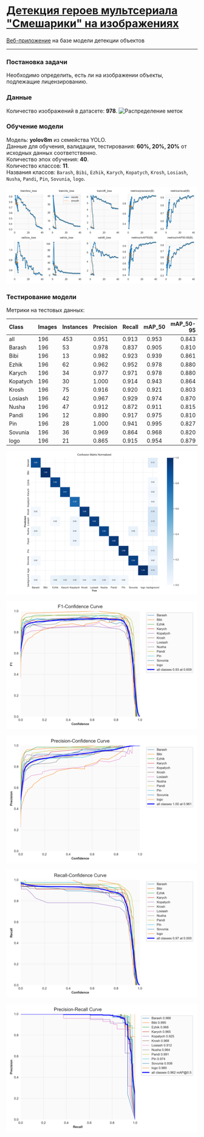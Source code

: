 # [Детекция героев мультсериала "Смешарики" на изображениях](https://smeshariki-detection.streamlit.app/)
[Веб-приложение](https://smeshariki-detection.streamlit.app/) на базе модели детекции объектов

---

### Постановка задачи

Необходимо определить, есть ли на изображении объекты, подлежащие лицензированию.


### Данные

Количество изображений в датасете: **978**.
![Распределение меток](https://github.com/Nanobelka/Smeshariki_detection_demo/blob/main/images/labels.png)


### Обучение модели

Модель: **yolov8m** из семейства YOLO.  
Данные для обучения, валидации, тестирования: **60%, 20%, 20%** от исходных данных соответственно.  
Количество эпох обучения: **40**.  
Количество классов: **11**.  
Названия классов: `Barash`, `Bibi`, `Ezhik`, `Karych`, `Kopatych`, `Krosh`, `Losiash`, `Nusha`, `Pandi`, `Pin`, `Sovunia`, `logo`.

![Лосс и метрики во время обучения](https://github.com/Nanobelka/Smeshariki_detection_demo/blob/main/images/results.png)


### Тестирование модели

Метрики на тестовых данных:

|   Class  | Images | Instances | Precision | Recall | mAP_50 | mAP_50-95 |
|:---------|--------|-----------|-----------|--------|:------:|----------:|
| all      | 196    | 453       | 0.951     | 0.913  | 0.953  | 0.843     |
| Barash   | 196    | 53        | 0.978     | 0.837  | 0.905  | 0.810     |
| Bibi     | 196    | 13        | 0.982     | 0.923  | 0.939  | 0.861     |
| Ezhik    | 196    | 62        | 0.962     | 0.952  | 0.978  | 0.880     |
| Karych   | 196    | 34        | 0.977     | 0.971  | 0.978  | 0.880     |
| Kopatych | 196    | 30        | 1.000     | 0.914  | 0.943  | 0.864     |
| Krosh    | 196    | 75        | 0.916     | 0.920  | 0.921  | 0.803     |
| Losiash  | 196    | 42        | 0.967     | 0.929  | 0.974  | 0.870     |
| Nusha    | 196    | 47        | 0.912     | 0.872  | 0.911  | 0.815     |
| Pandi    | 196    | 12        | 0.890     | 0.917  | 0.975  | 0.810     |
| Pin      | 196    | 28        | 1.000     | 0.941  | 0.995  | 0.827     |
| Sovunia  | 196    | 36        | 0.969     | 0.864  | 0.968  | 0.820     |
| logo     | 196    | 21        | 0.865     | 0.915  | 0.954  | 0.879     |

![Нормализованная Confusion Matrix](https://github.com/Nanobelka/Smeshariki_detection_demo/blob/main/images/confusion_matrix_normalized.png)

![Кривая F1~Confidence](https://github.com/Nanobelka/Smeshariki_detection_demo/blob/main/images/F1_curve.png)

![Кривая Precision~Confidence](https://github.com/Nanobelka/Smeshariki_detection_demo/blob/main/images/P_curve.png)

![Кривая Recall~Confidence](https://github.com/Nanobelka/Smeshariki_detection_demo/blob/main/images/R_curve.png)

![Кривая Precision~Recall](https://github.com/Nanobelka/Smeshariki_detection_demo/blob/main/images/PR_curve.png)
